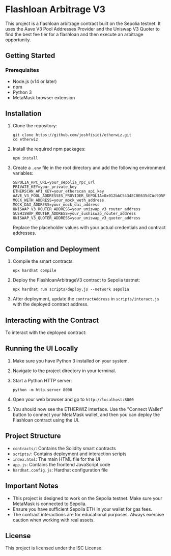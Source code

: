 # Flashloan Arbitrage V3

This project is a flashloan arbitrage contract built on the Sepolia testnet. It uses the Aave V3 Pool Addresses Provider and the Uniswap V3 Quoter to find the best fee tier for a flashloan and then execute an arbitrage opportunity.

## Getting Started

### Prerequisites

- Node.js (v14 or later)
- npm
- Python 3
- MetaMask browser extension

## Installation

1. Clone the repository:
   ```
   git clone https://github.com/joshfisidi/etherwiz.git
   cd etherwiz
   ```

2. Install the required npm packages:
   ```
   npm install
   ```

3. Create a `.env` file in the root directory and add the following environment variables:
   ```
   SEPOLIA_RPC_URL=your_sepolia_rpc_url
   PRIVATE_KEY=your_private_key
   ETHERSCAN_API_KEY=your_etherscan_api_key
   AAVE_V3_POOL_ADDRESSES_PROVIDER_SEPOLIA=0x012bAC54348C0E635dCAc9D5FB99f06F24136C9A
   MOCK_WETH_ADDRESS=your_mock_weth_address
   MOCK_DAI_ADDRESS=your_mock_dai_address
   UNISWAP_V3_ROUTER_ADDRESS=your_uniswap_v3_router_address
   SUSHISWAP_ROUTER_ADDRESS=your_sushiswap_router_address
   UNISWAP_V3_QUOTER_ADDRESS=your_uniswap_v3_quoter_address
   ```

   Replace the placeholder values with your actual credentials and contract addresses.

## Compilation and Deployment

1. Compile the smart contracts:
   ```
   npx hardhat compile
   ```

2. Deploy the FlashloanArbitrageV3 contract to Sepolia testnet:
   ```
   npx hardhat run scripts/deploy.js --network sepolia
   ```

3. After deployment, update the `contractAddress` in `scripts/interact.js` with the deployed contract address.

## Interacting with the Contract

To interact with the deployed contract:


## Running the UI Locally

1. Make sure you have Python 3 installed on your system.

2. Navigate to the project directory in your terminal.

3. Start a Python HTTP server:
   ```
   python -m http.server 8000
   ```

4. Open your web browser and go to `http://localhost:8000`

5. You should now see the ETHERWIZ interface. Use the "Connect Wallet" button to connect your MetaMask wallet, and then you can deploy the Flashloan contract using the UI.

## Project Structure

- `contracts/`: Contains the Solidity smart contracts
- `scripts/`: Contains deployment and interaction scripts
- `index.html`: The main HTML file for the UI
- `app.js`: Contains the frontend JavaScript code
- `hardhat.config.js`: Hardhat configuration file

## Important Notes

- This project is designed to work on the Sepolia testnet. Make sure your MetaMask is connected to Sepolia.
- Ensure you have sufficient Sepolia ETH in your wallet for gas fees.
- The contract interactions are for educational purposes. Always exercise caution when working with real assets.

## License

This project is licensed under the ISC License.
